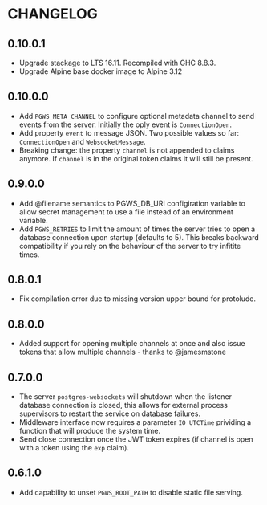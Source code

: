 # CHANGELOG

## 0.10.0.1

- Upgrade stackage to LTS 16.11. Recompiled with GHC 8.8.3.
- Upgrade Alpine base docker image to Alpine 3.12

## 0.10.0.0

- Add `PGWS_META_CHANNEL` to configure optional metadata channel to send events from the server. Initially the oply event is `ConnectionOpen`.
- Add property `event` to message JSON. Two possible values so far: `ConnectionOpen` and `WebsocketMessage`.
- Breaking change: the property `channel` is not appended to claims anymore. If `channel` is in the original token claims it will still be present.

## 0.9.0.0

- Add @filename semantics to PGWS_DB_URI configiration variable to allow secret management to use a file instead of an environment variable.
- Add `PGWS_RETRIES` to limit the amount of times the server tries to open a database connection upon startup (defaults to 5). This breaks backward compatibility if you rely on the behaviour of the server to try infitite times.

## 0.8.0.1

- Fix compilation error due to missing version upper bound for protolude.

## 0.8.0.0

- Added support for opening multiple channels at once and also issue tokens that allow multiple channels - thanks to @jamesmstone

## 0.7.0.0

- The server `postgres-websockets` will shutdown when the listener database connection is closed, this allows for external process supervisors to restart the service on database failures.
- Middleware interface now requires a parameter `IO UTCTime` prividing a function that will produce the system time.
- Send close connection once the JWT token expires (if channel is open with a token using the `exp` claim).

## 0.6.1.0

- Add capability to unset `PGWS_ROOT_PATH` to disable static file serving.
